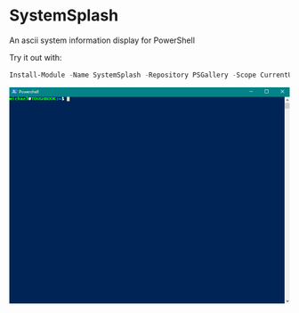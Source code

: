 # SystemSplash
An ascii system information display for PowerShell

Try it out with:

```powershell
Install-Module -Name SystemSplash -Repository PSGallery -Scope CurrentUser
```

![Preview](https://raw.githubusercontent.com/mmillar-bolis/SystemSplash/master/preview.gif)
